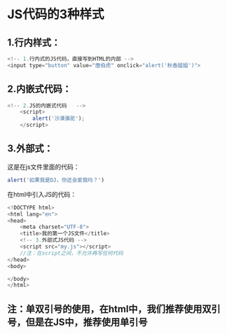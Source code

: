 # JS代码的3种样式

## 1.行内样式：

```javaScript
<!-- 1.行内式的JS代码，直接写到HTML的内部 -->
<input type="button" value="唐伯虎" onclick="alert('秋香姐姐')">
```

## 2.内嵌式代码：

```javaScript
<!-- 2.JS的内嵌式代码   -->
    <script>
        alert('沙漠骆驼');
    </script>
```

## 3.外部式：

这是在js文件里面的代码：

```javaScript
alert('如果我是DJ，你还会爱我吗？')
```

在html中引入JS的代码：

```javaScript
<!DOCTYPE html>
<html lang="en">
<head>
    <meta charset="UTF-8">
    <title>我的第一个JS文件</title>
    <!-- 3.外部式JS代码 -->
    <script src="my.js"></script>
	//注：在script之间，不允许再写任何代码
</head>
<body>

</body>
</html>
```

## 注：单双引号的使用，在html中，我们推荐使用双引号，但是在JS中，推荐使用单引号



